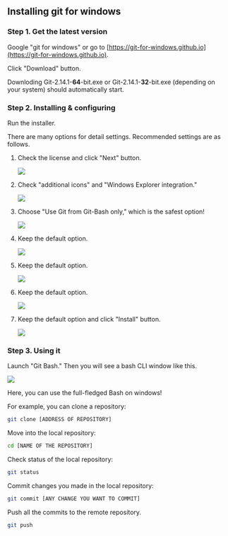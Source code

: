 ## Installing git for windows 



### Step 1. Get the latest version

Google "git for windows" 
or go to [https://git-for-windows.github.io](https://git-for-windows.github.io).

Click "Download" button.

Downloding Git-2.14.1-**64**-bit.exe or Git-2.14.1-**32**-bit.exe (depending on your system) should automatically start.

### Step 2. Installing & configuring 

Run the installer.

There are many options for detail settings. 
Recommended settings are as follows.

1. Check the license and click "Next" button.

    ![](images/git1.jpg)

2. Check "additional icons" and "Windows Explorer integration."

    ![](images/git2.jpg)
3. Choose "Use Git from Git-Bash only," which is the safest option!

    ![](images/git3.jpg)

4. Keep the default option.

    ![](images/git4.jpg)

5. Keep the default option.

    ![](images/git5.jpg)

6. Keep the default option.

    ![](images/git7.jpg)
    
7. Keep the default option and click "Install" button.

    ![](images/git8.jpg)



### Step 3. Using it

Launch "Git Bash."
Then you will see a bash CLI window like this.

![](images/git-bash.jpg)

Here, you can use the full-fledged Bash on windows!


For example, you can clone a repository:
```bash
git clone [ADDRESS OF REPOSITORY]
```

Move into the local repository:
```bash 
cd [NAME OF THE REPOSITORY]
```

Check status of the local repository:
```bash
git status
```

Commit changes you made in the local repository:
```bash
git commit [ANY CHANGE YOU WANT TO COMMIT]
```

Push all the commits to the remote repository.
```bash
git push
```

